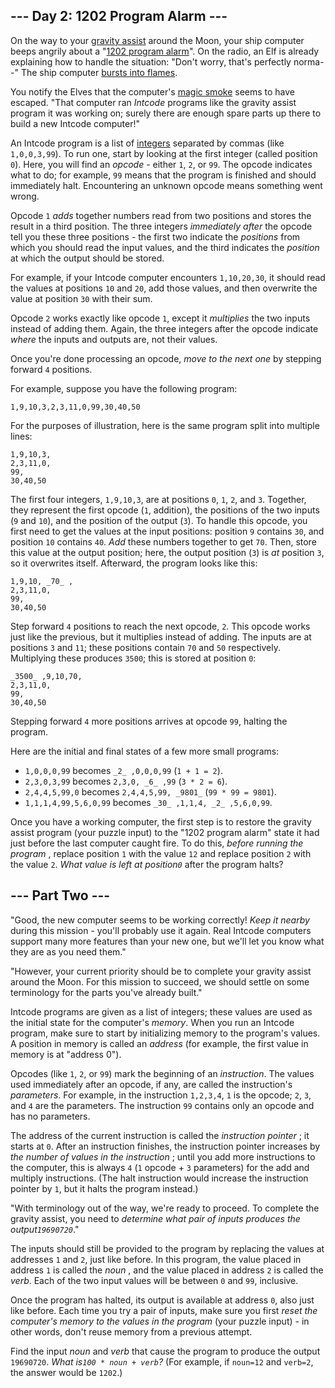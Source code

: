 ## \--- Day 2: 1202 Program Alarm ---

On the way to your [gravity
assist](https://en.wikipedia.org/wiki/Gravity_assist) around the Moon, your
ship computer beeps angrily about a "[1202 program
alarm](https://www.hq.nasa.gov/alsj/a11/a11.landing.html#1023832)". On the
radio, an Elf is already explaining how to handle the situation: "Don't worry,
that's perfectly norma--" The ship computer [bursts into
flames](https://en.wikipedia.org/wiki/Halt_and_Catch_Fire).

You notify the Elves that the computer's [magic
smoke](https://en.wikipedia.org/wiki/Magic_smoke) seems to have escaped. "That
computer ran _Intcode_ programs like the gravity assist program it was working
on; surely there are enough spare parts up there to build a new Intcode
computer!"

An Intcode program is a list of
[integers](https://en.wikipedia.org/wiki/Integer) separated by commas (like
`1,0,0,3,99`). To run one, start by looking at the first integer (called
position `0`). Here, you will find an _opcode_ \- either `1`, `2`, or `99`.
The opcode indicates what to do; for example, `99` means that the program is
finished and should immediately halt. Encountering an unknown opcode means
something went wrong.

Opcode `1` _adds_ together numbers read from two positions and stores the
result in a third position. The three integers _immediately after_ the opcode
tell you these three positions - the first two indicate the _positions_ from
which you should read the input values, and the third indicates the _position_
at which the output should be stored.

For example, if your Intcode computer encounters `1,10,20,30`, it should read
the values at positions `10` and `20`, add those values, and then overwrite
the value at position `30` with their sum.

Opcode `2` works exactly like opcode `1`, except it _multiplies_ the two
inputs instead of adding them. Again, the three integers after the opcode
indicate _where_ the inputs and outputs are, not their values.

Once you're done processing an opcode, _move to the next one_ by stepping
forward `4` positions.

For example, suppose you have the following program:

    
    
    1,9,10,3,2,3,11,0,99,30,40,50

For the purposes of illustration, here is the same program split into multiple
lines:

    
    
    1,9,10,3,
    2,3,11,0,
    99,
    30,40,50
    

The first four integers, `1,9,10,3`, are at positions `0`, `1`, `2`, and `3`.
Together, they represent the first opcode (`1`, addition), the positions of
the two inputs (`9` and `10`), and the position of the output (`3`). To handle
this opcode, you first need to get the values at the input positions: position
`9` contains `30`, and position `10` contains `40`. _Add_ these numbers
together to get `70`. Then, store this value at the output position; here, the
output position (`3`) is _at_ position `3`, so it overwrites itself.
Afterward, the program looks like this:

    
    
    1,9,10, _70_ ,
    2,3,11,0,
    99,
    30,40,50
    

Step forward `4` positions to reach the next opcode, `2`. This opcode works
just like the previous, but it multiplies instead of adding. The inputs are at
positions `3` and `11`; these positions contain `70` and `50` respectively.
Multiplying these produces `3500`; this is stored at position `0`:

    
    
    _3500_ ,9,10,70,
    2,3,11,0,
    99,
    30,40,50
    

Stepping forward `4` more positions arrives at opcode `99`, halting the
program.

Here are the initial and final states of a few more small programs:

  * `1,0,0,0,99` becomes `_2_ ,0,0,0,99` (`1 + 1 = 2`).
  * `2,3,0,3,99` becomes `2,3,0, _6_ ,99` (`3 * 2 = 6`).
  * `2,4,4,5,99,0` becomes `2,4,4,5,99, _9801_` (`99 * 99 = 9801`).
  * `1,1,1,4,99,5,6,0,99` becomes `_30_ ,1,1,4, _2_ ,5,6,0,99`.

Once you have a working computer, the first step is to restore the gravity
assist program (your puzzle input) to the "1202 program alarm" state it had
just before the last computer caught fire. To do this, _before running the
program_ , replace position `1` with the value `12` and replace position `2`
with the value `2`. _What value is left at position`0`_ after the program
halts?

## \--- Part Two ---

"Good, the new computer seems to be working correctly! _Keep it nearby_ during
this mission - you'll probably use it again. Real Intcode computers support
many more features than your new one, but we'll let you know what they are as
you need them."

"However, your current priority should be to complete your gravity assist
around the Moon. For this mission to succeed, we should settle on some
terminology for the parts you've already built."

Intcode programs are given as a list of integers; these values are used as the
initial state for the computer's _memory_. When you run an Intcode program,
make sure to start by initializing memory to the program's values. A position
in memory is called an _address_ (for example, the first value in memory is at
"address 0").

Opcodes (like `1`, `2`, or `99`) mark the beginning of an _instruction_. The
values used immediately after an opcode, if any, are called the instruction's
_parameters_. For example, in the instruction `1,2,3,4`, `1` is the opcode;
`2`, `3`, and `4` are the parameters. The instruction `99` contains only an
opcode and has no parameters.

The address of the current instruction is called the _instruction pointer_ ;
it starts at `0`. After an instruction finishes, the instruction pointer
increases by _the number of values in the instruction_ ; until you add more
instructions to the computer, this is always `4` (`1` opcode + `3` parameters)
for the add and multiply instructions. (The halt instruction would increase
the instruction pointer by `1`, but it halts the program instead.)

"With terminology out of the way, we're ready to proceed. To complete the
gravity assist, you need to _determine what pair of inputs produces the
output`19690720`_."

The inputs should still be provided to the program by replacing the values at
addresses `1` and `2`, just like before. In this program, the value placed in
address `1` is called the _noun_ , and the value placed in address `2` is
called the _verb_. Each of the two input values will be between `0` and `99`,
inclusive.

Once the program has halted, its output is available at address `0`, also just
like before. Each time you try a pair of inputs, make sure you first _reset
the computer's memory to the values in the program_ (your puzzle input) - in
other words, don't reuse memory from a previous attempt.

Find the input _noun_ and _verb_ that cause the program to produce the output
`19690720`. _What is`100 * noun + verb`?_ (For example, if `noun=12` and
`verb=2`, the answer would be `1202`.)

